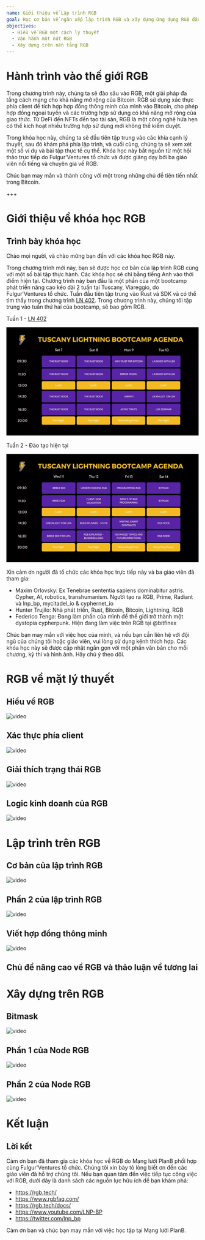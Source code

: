 ```yaml
---
name: Giới thiệu về Lập trình RGB
goal: Học cơ bản về ngăn xếp lập trình RGB và xây dựng ứng dụng RGB đầu tiên của bạn
objectives:
  - Hiểu về RGB một cách lý thuyết
  - Vận hành một nút RGB
  - Xây dựng trên nền tảng RGB
---
```


# Hành trình vào thế giới RGB

Trong chương trình này, chúng ta sẽ đào sâu vào RGB, một giải pháp đa tầng cách mạng cho khả năng mở rộng của Bitcoin. RGB sử dụng xác thực phía client để tích hợp hợp đồng thông minh của mình vào Bitcoin, cho phép hợp đồng ngoại tuyến và các trường hợp sử dụng có khả năng mở rộng của giao thức. Từ DeFi đến NFTs đến tạo tài sản, RGB là một công nghệ hứa hẹn có thể kích hoạt nhiều trường hợp sử dụng mới không thể kiểm duyệt.

Trong khóa học này, chúng ta sẽ đầu tiên tập trung vào các khía cạnh lý thuyết, sau đó khám phá phía lập trình, và cuối cùng, chúng ta sẽ xem xét một số ví dụ và bài tập thực tế cụ thể. Khóa học này bắt nguồn từ một hội thảo trực tiếp do Fulgur'Ventures tổ chức và được giảng dạy bởi ba giáo viên nổi tiếng và chuyên gia về RGB.

Chúc bạn may mắn và thành công với một trong những chủ đề tiên tiến nhất trong Bitcoin.

+++

# Giới thiệu về khóa học RGB

## Trình bày khóa học

Chào mọi người, và chào mừng bạn đến với các khóa học RGB này.

Trong chương trình mới này, bạn sẽ được học cơ bản của lập trình RGB cùng với một số bài tập thực hành. Các khóa học sẽ chỉ bằng tiếng Anh vào thời điểm hiện tại. Chương trình này ban đầu là một phần của một bootcamp phát triển nâng cao kéo dài 2 tuần tại Tuscany, Viareggio, do Fulgur'Ventures tổ chức. Tuần đầu tiên tập trung vào Rust và SDK và có thể tìm thấy trong chương trình [LN 402](https://planb.network/courses/ln402). Trong chương trình này, chúng tôi tập trung vào tuần thứ hai của bootcamp, sẽ bao gồm RGB.

Tuần 1 - [LN 402](https://planb.network/courses/ln402)

![hình ảnh](assets/image/1.webp)

Tuần 2 - Đào tạo hiện tại

![hình ảnh](assets/image/2.webp)

Xin cảm ơn người đã tổ chức các khóa học trực tiếp này và ba giáo viên đã tham gia:

- Maxim Orlovsky: Ex Tenebrae sententia sapiens dominabitur astris. Cypher, AI, robotics, transhumanism. Người tạo ra RGB, Prime, Radiant và lnp_bp, mycitadel_io & cyphernet_io
- Hunter Trujilo: Nhà phát triển, Rust, Bitcoin, Bitcoin, Lightning, RGB
- Federico Tenga: Đang làm phần của mình để thế giới trở thành một dystopia cypherpunk. Hiện đang làm việc trên RGB tại @bitfinex

Chúc bạn may mắn với việc học của mình, và nếu bạn cần liên hệ với đội ngũ của chúng tôi hoặc giáo viên, vui lòng sử dụng kênh thích hợp. Các khóa học này sẽ được cập nhật ngắn gọn với một phần văn bản cho mỗi chương, kỳ thi và hình ảnh. Hãy chú ý theo dõi.

# RGB về mặt lý thuyết

## Hiểu về RGB

![video](https://youtu.be/AF2XbifPGXM)

## Xác thực phía client

![video](https://youtu.be/FS6PDprWl5Q)

## Giải thích trạng thái RGB

![video](https://youtu.be/tmAVdyXGmj4)

## Logic kinh doanh của RGB

![video](https://youtu.be/lUTjeuM0oTA)

# Lập trình trên RGB

## Cơ bản của lập trình RGB

![video](https://youtu.be/Uo1UoxiImsI)

## Phần 2 của lập trình RGB

![video](https://youtu.be/sVoKIi-1XbY)

## Viết hợp đồng thông minh

![video](https://youtu.be/GRwS-NvWF3I)

## Chủ đề nâng cao về RGB và thảo luận về tương lai
# Xây dựng trên RGB

## Bitmask

![video](https://youtu.be/nbUtV8GOR_U)

## Phần 1 của Node RGB

![video](https://youtu.be/5iAhsgCSL3U)

## Phần 2 của Node RGB

![video](https://youtu.be/piQQH4Q2nr0)

# Kết luận

## Lời kết

Cảm ơn bạn đã tham gia các khóa học về RGB do Mạng lưới PlanB phối hợp cùng Fulgur'Ventures tổ chức. Chúng tôi xin bày tỏ lòng biết ơn đến các giáo viên đã hỗ trợ chúng tôi. Nếu bạn quan tâm đến việc tiếp tục công việc với RGB, dưới đây là danh sách các nguồn lực hữu ích để bạn khám phá:

- https://rgb.tech/
- https://www.rgbfaq.com/
- https://rgb.tech/docs/
- https://www.youtube.com/LNP-BP
- https://twitter.com/lnp_bp

Cảm ơn bạn và chúc bạn may mắn với việc học tập tại Mạng lưới PlanB.